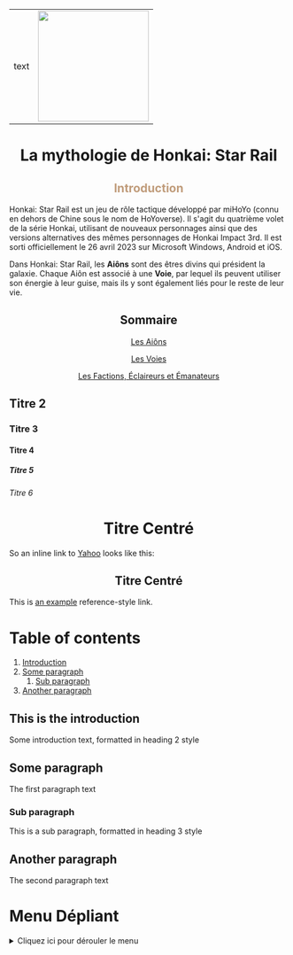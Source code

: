 <div align="center">

<table style="border-collapse: collapse; border: none;">

  <tr>
    <td align="right" style="border: none;">text</td>
    <td align="left" style="border: none;"><img src="https://upload.wikimedia.org/wikipedia/fr/b/b1/Honkai-Star-Rail.png" width="200" /></td>
  </tr>

</table>

</div>



<h1 align="center">La mythologie de Honkai: Star Rail</h1>

<div align="center">

  <h2 style="color:#C09C7B;">Introduction</h2>

</div>

Honkai: Star Rail est un jeu de rôle tactique développé par miHoYo (connu en dehors de Chine sous le nom de HoYoverse). Il s'agit du quatrième volet de la série Honkai, utilisant de nouveaux personnages ainsi que des versions alternatives des mêmes personnages de Honkai Impact 3rd. Il est sorti officiellement le 26 avril 2023 sur Microsoft Windows, Android et iOS.

Dans Honkai: Star Rail, les **Aiôns** sont des êtres divins qui président la galaxie. Chaque Aiôn est associé à une **Voie**, par lequel ils peuvent utiliser son énergie à leur guise, mais ils y sont également liés pour le reste de leur vie.

<h2 align="center">Sommaire</h2>

<div align="center">
    
[Les Aiôns](/aions.md)

[Les Voies](/voies.md)

[Les Factions, Éclaireurs et Émanateurs](/factions_eclaireurs_emanateurs.md)
</div>

## Titre 2
### Titre 3
#### Titre 4
##### Titre 5
###### Titre 6

<h1 align="center">Titre Centré</h1>


So an inline link to [Yahoo](http://www.yahoo.com) looks like this:
<h2 align="center">Titre Centré</h2>


This is [an example][id] reference-style link.


[id]: http://example.com/  "Optional Title Here"

# Table of contents
1. [Introduction](#introduction)
2. [Some paragraph](#paragraph1)
    1. [Sub paragraph](#subparagraph1)
3. [Another paragraph](#paragraph2)

## This is the introduction <a name="introduction"></a>
Some introduction text, formatted in heading 2 style

## Some paragraph <a name="paragraph1"></a>
The first paragraph text

### Sub paragraph <a name="subparagraph1"></a>
This is a sub paragraph, formatted in heading 3 style

## Another paragraph <a name="paragraph2"></a>
The second paragraph text

# Menu Dépliant

<details>
  <summary>Cliquez ici pour dérouler le menu</summary>

  - Élément 1
  - Élément 2
  - Élément 3
  - Élément 4
  
</details>
